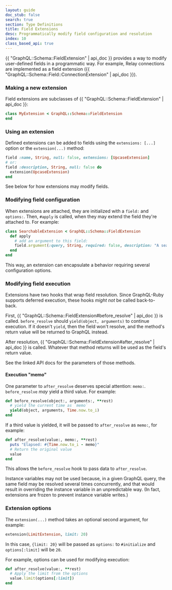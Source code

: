 ```yaml
---
layout: guide
doc_stub: false
search: true
section: Type Definitions
title: Field Extensions
desc: Programmatically modify field configuration and resolution
index: 10
class_based_api: true
---
```


{{ "GraphQL::Schema::FieldExtension" | api_doc }} provides a way to modify user-defined fields in a programmatic way. For example, Relay connections are implemented as a field extension ({{ "GraphQL::Schema::Field::ConnectionExtension" | api_doc }}).

### Making a new extension

Field extensions are subclasses of {{ "GraphQL::Schema::FieldExtension" | api_doc }}:

```ruby
class MyExtension < GraphQL::Schema::FieldExtension
end
```

### Using an extension

Defined extensions can be added to fields using the `extensions: [...]` option or the `extension(...)` method:

```ruby
field :name, String, null: false, extensions: [UpcaseExtension]
# or:
field :description, String, null: false do
  extension(UpcaseExtension)
end
```

See below for how extensions may modify fields.

### Modifying field configuration

When extensions are attached, they are initialized with a `field:` and `options:`. Then, `#apply` is called, when they may extend the field they're attached to. For example:

```ruby
class SearchableExtension < GraphQL::Schema::FieldExtension
  def apply
    # add an argument to this field:
    field.argument(:query, String, required: false, description: "A search query")
  end
end
```

This way, an extension can encapsulate a behavior requiring several configuration options.

### Modifying field execution

Extensions have two hooks that wrap field resolution. Since GraphQL-Ruby supports deferred execution, these hooks _might not_ be called back-to-back.

First, {{ "GraphQL::Schema::FieldExtension#before_resolve" | api_doc }} is called. `before_resolve` should `yield(object, arguments)` to continue execution. If it doesn't `yield`, then the field won't resolve, and the method's return value will be returned to GraphQL instead.

After resolution, {{ "GraphQL::Schema::FieldExtension#after_resolve" | api_doc }} is called. Whatever that method returns will be used as the field's return value.

See the linked API docs for the parameters of those methods.

#### Execution "memo"

One parameter to `after_resolve` deserves special attention: `memo:`. `before_resolve` _may_ yield a third value. For example:

```ruby
def before_resolve(object:, arguments:, **rest)
  # yield the current time as `memo`
  yield(object, arguments, Time.now.to_i)
end
```

If a third value is yielded, it will be passed to `after_resolve` as `memo:`, for example:

```ruby
def after_resolve(value:, memo:, **rest)
  puts "Elapsed: #{Time.now.to_i - memo}"
  # Return the original value
  value
end
```

This allows the `before_resolve` hook to pass data to `after_resolve`.

Instance variables may not be used because, in a given GraphQL query, the same field may be resolved several times concurrently, and that would result in overriding the instance variable in an unpredictable way. (In fact, extensions are frozen to prevent instance variable writes.)

### Extension options

The `extension(...)` method takes an optional second argument, for example:

```ruby
extension(LimitExtension, limit: 20)
```

In this case, `{limit: 20}` will be passed as `options:` to `#initialize` and `options[:limit]` will be `20`.

For example, options can be used for modifying execution:

```ruby
def after_resolve(value:, **rest)
  # Apply the limit from the options
  value.limit(options[:limit])
end
```
